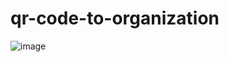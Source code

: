 # qr-code-to-organization

![image](https://github.com/user-attachments/assets/a2f0b2ab-8efc-4c53-bdb8-67efccc27543)
